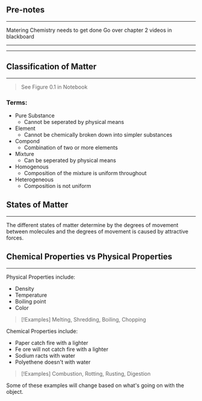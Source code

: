 ## Pre-notes
---
Matering Chemistry needs to get done
Go over chapter 2 videos in blackboard

---
---

## Classification of Matter
---

> See Figure 0.1 in Notebook

### Terms:
- Pure Substance
	- Cannot be seperated by physical means
- Element
	- Cannot be chemically broken down into simpler substances
- Compond
	- Combination of two or more elements
- Mixture
	- Can be seperated by physical means
- Homogenous
	- Composition of the mixture is uniform throughout
- Heterogeneous
	- Composition is not uniform

## States of Matter
---
The different states of matter determine by the degrees of movement between molecules and the degrees of movement is caused by attractive forces.

## Chemical Properties vs Physical Properties
---
Physical Properties include:
- Density
- Temperature
- Boiling point
- Color

> [!Examples]
> Melting, Shredding, Boiling, Chopping

Chemical Properties include:
- Paper catch fire with a lighter
- Fe ore will not catch fire with a lighter
- Sodium racts with water
- Polyethene doesn't with water

> [!Examples]
> Combustion, Rotting, Rusting, Digestion

Some of these examples will change based on what's going on with the object.